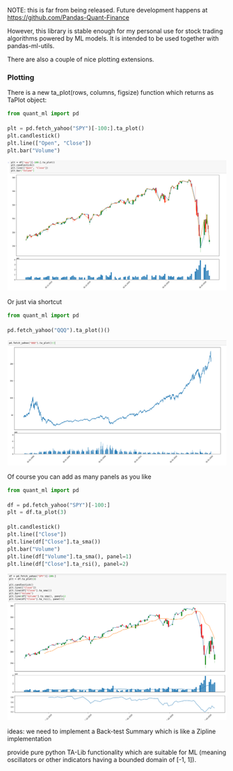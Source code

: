 NOTE: this is far from being released. Future development happens at https://github.com/Pandas-Quant-Finance

However, this library is stable enough for my personal use for stock trading algorithms powered by ML models. It is intended to be
used together with pandas-ml-utils.

There are also a couple of nice plotting extensions.

### Plotting
There is a new ta_plot(rows, columns, figsize) function which returns as TaPlot object:
```python
from quant_ml import pd

plt = pd.fetch_yahoo("SPY")[-100:].ta_plot()
plt.candlestick()
plt.line(["Open", "Close"])
plt.bar("Volume")
```
![plot-verbose][plot-verbose]

Or just via shortcut
```python
from quant_ml import pd

pd.fetch_yahoo("QQQ").ta_plot()()
```
![plot-short][plot-short]

Of course you can add as many panels as you like
```python
from quant_ml import pd

df = pd.fetch_yahoo("SPY")[-100:]
plt = df.ta_plot(3)

plt.candlestick()
plt.line(["Close"])
plt.line(df["Close"].ta_sma())
plt.bar("Volume")
plt.line(df["Volume"].ta_sma(), panel=1)
plt.line(df["Close"].ta_rsi(), panel=2)
```
![plot-indicator][plot-indicator]

ideas:
we need to implement a Back-test Summary which is like a Zipline implementation

provide pure python TA-Lib functionality which are suitable for ML (meaning oscillators
or other indicators having a bounded domain of [-1, 1]).



[plot-verbose]: .readme-files/plot-spy.png "Plot Components"
[plot-short]: .readme-files/plot-shortcut.png "Shortcut to plot a common quant data time series"
[plot-indicator]: .readme-files/plot-indicator.png "Plot Indicators"
